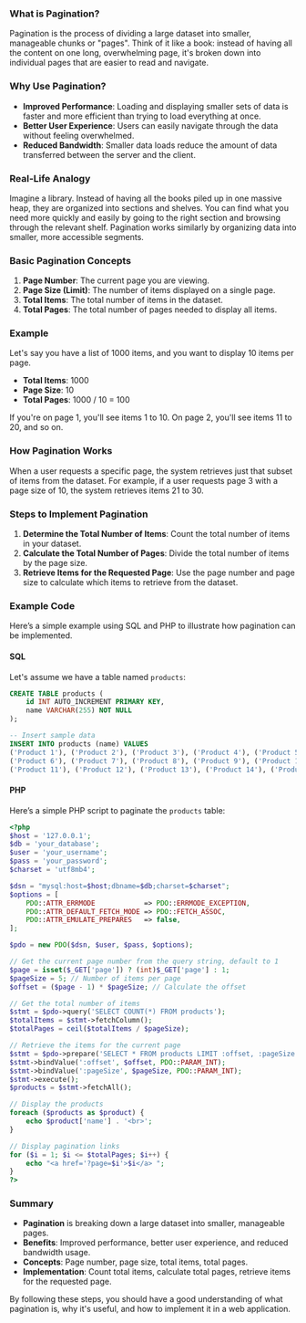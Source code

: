 ### What is Pagination?

Pagination is the process of dividing a large dataset into smaller, manageable chunks or "pages". Think of it like a book: instead of having all the content on one long, overwhelming page, it's broken down into individual pages that are easier to read and navigate.

### Why Use Pagination?

- **Improved Performance**: Loading and displaying smaller sets of data is faster and more efficient than trying to load everything at once.
- **Better User Experience**: Users can easily navigate through the data without feeling overwhelmed.
- **Reduced Bandwidth**: Smaller data loads reduce the amount of data transferred between the server and the client.

### Real-Life Analogy

Imagine a library. Instead of having all the books piled up in one massive heap, they are organized into sections and shelves. You can find what you need more quickly and easily by going to the right section and browsing through the relevant shelf. Pagination works similarly by organizing data into smaller, more accessible segments.

### Basic Pagination Concepts

1. **Page Number**: The current page you are viewing.
2. **Page Size (Limit)**: The number of items displayed on a single page.
3. **Total Items**: The total number of items in the dataset.
4. **Total Pages**: The total number of pages needed to display all items.

### Example

Let's say you have a list of 1000 items, and you want to display 10 items per page.

- **Total Items**: 1000
- **Page Size**: 10
- **Total Pages**: 1000 / 10 = 100

If you're on page 1, you'll see items 1 to 10. On page 2, you'll see items 11 to 20, and so on.

### How Pagination Works

When a user requests a specific page, the system retrieves just that subset of items from the dataset. For example, if a user requests page 3 with a page size of 10, the system retrieves items 21 to 30.

### Steps to Implement Pagination

1. **Determine the Total Number of Items**: Count the total number of items in your dataset.
2. **Calculate the Total Number of Pages**: Divide the total number of items by the page size.
3. **Retrieve Items for the Requested Page**: Use the page number and page size to calculate which items to retrieve from the dataset.

### Example Code

Here’s a simple example using SQL and PHP to illustrate how pagination can be implemented.

#### SQL

Let's assume we have a table named `products`:

```sql
CREATE TABLE products (
    id INT AUTO_INCREMENT PRIMARY KEY,
    name VARCHAR(255) NOT NULL
);

-- Insert sample data
INSERT INTO products (name) VALUES
('Product 1'), ('Product 2'), ('Product 3'), ('Product 4'), ('Product 5'),
('Product 6'), ('Product 7'), ('Product 8'), ('Product 9'), ('Product 10'),
('Product 11'), ('Product 12'), ('Product 13'), ('Product 14'), ('Product 15');
```

#### PHP

Here’s a simple PHP script to paginate the `products` table:

```php
<?php
$host = '127.0.0.1';
$db = 'your_database';
$user = 'your_username';
$pass = 'your_password';
$charset = 'utf8mb4';

$dsn = "mysql:host=$host;dbname=$db;charset=$charset";
$options = [
    PDO::ATTR_ERRMODE            => PDO::ERRMODE_EXCEPTION,
    PDO::ATTR_DEFAULT_FETCH_MODE => PDO::FETCH_ASSOC,
    PDO::ATTR_EMULATE_PREPARES   => false,
];

$pdo = new PDO($dsn, $user, $pass, $options);

// Get the current page number from the query string, default to 1
$page = isset($_GET['page']) ? (int)$_GET['page'] : 1;
$pageSize = 5; // Number of items per page
$offset = ($page - 1) * $pageSize; // Calculate the offset

// Get the total number of items
$stmt = $pdo->query('SELECT COUNT(*) FROM products');
$totalItems = $stmt->fetchColumn();
$totalPages = ceil($totalItems / $pageSize);

// Retrieve the items for the current page
$stmt = $pdo->prepare('SELECT * FROM products LIMIT :offset, :pageSize');
$stmt->bindValue(':offset', $offset, PDO::PARAM_INT);
$stmt->bindValue(':pageSize', $pageSize, PDO::PARAM_INT);
$stmt->execute();
$products = $stmt->fetchAll();

// Display the products
foreach ($products as $product) {
    echo $product['name'] . '<br>';
}

// Display pagination links
for ($i = 1; $i <= $totalPages; $i++) {
    echo "<a href='?page=$i'>$i</a> ";
}
?>
```

### Summary

- **Pagination** is breaking down a large dataset into smaller, manageable pages.
- **Benefits**: Improved performance, better user experience, and reduced bandwidth usage.
- **Concepts**: Page number, page size, total items, total pages.
- **Implementation**: Count total items, calculate total pages, retrieve items for the requested page.

By following these steps, you should have a good understanding of what pagination is, why it's useful, and how to implement it in a web application.